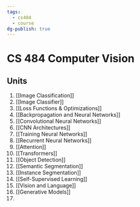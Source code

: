 ```yaml
---
tags:
  - cs484
  - course
dg-publish: true
---
```

# CS 484 Computer Vision
## Units
1. [[Image Classification]]
2. [[Image Classifier]]
3. [[Loss Functions & Optimizations]]
4. [[Backpropagation and Neural Networks]]
5. [[Convolutional Neural Networks]]
6. [[CNN Architectures]]
7. [[Training Neural Networks]]
8. [[Recurrent Neural Networks]]
9. [[Attention]]
10. [[Transformers]]
11. [[Object Detection]]
12. [[Semantic Segmentation]]
13. [[Instance Segmentation]]
14. [[Self-Supervised Learning]]
15. [[Vision and Language]]
16. [[Generative Models]]
17. 

